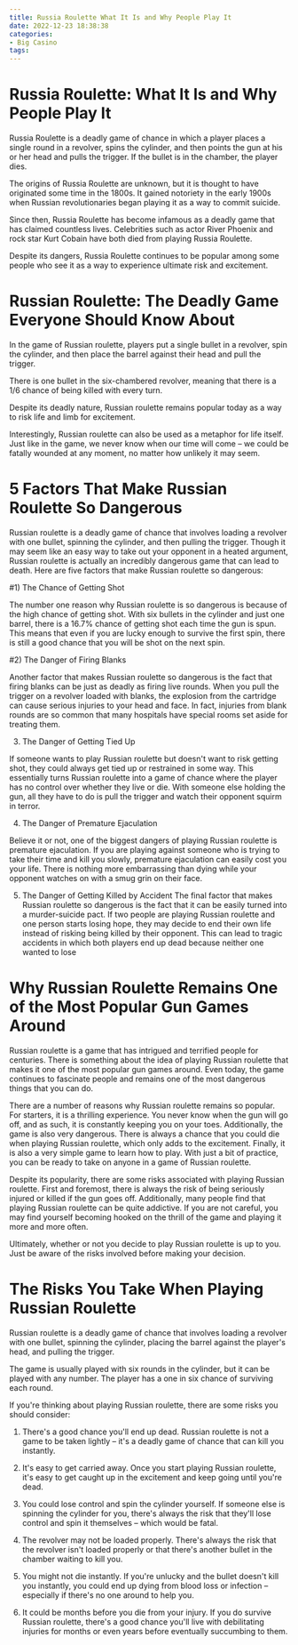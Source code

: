 ```yaml
---
title: Russia Roulette What It Is and Why People Play It
date: 2022-12-23 18:38:38
categories:
- Big Casino
tags:
---
```



#  Russia Roulette: What It Is and Why People Play It

Russia Roulette is a deadly game of chance in which a player places a single round in a revolver, spins the cylinder, and then points the gun at his or her head and pulls the trigger. If the bullet is in the chamber, the player dies.

The origins of Russia Roulette are unknown, but it is thought to have originated some time in the 1800s. It gained notoriety in the early 1900s when Russian revolutionaries began playing it as a way to commit suicide.

Since then, Russia Roulette has become infamous as a deadly game that has claimed countless lives. Celebrities such as actor River Phoenix and rock star Kurt Cobain have both died from playing Russia Roulette.

Despite its dangers, Russia Roulette continues to be popular among some people who see it as a way to experience ultimate risk and excitement.

#  Russian Roulette: The Deadly Game Everyone Should Know About



In the game of Russian roulette, players put a single bullet in a revolver, spin the cylinder, and then place the barrel against their head and pull the trigger. 

There is one bullet in the six-chambered revolver, meaning that there is a 1/6 chance of being killed with every turn. 

Despite its deadly nature, Russian roulette remains popular today as a way to risk life and limb for excitement. 

Interestingly, Russian roulette can also be used as a metaphor for life itself. Just like in the game, we never know when our time will come – we could be fatally wounded at any moment, no matter how unlikely it may seem.

#  5 Factors That Make Russian Roulette So Dangerous

Russian roulette is a deadly game of chance that involves loading a revolver with one bullet, spinning the cylinder, and then pulling the trigger. Though it may seem like an easy way to take out your opponent in a heated argument, Russian roulette is actually an incredibly dangerous game that can lead to death. Here are five factors that make Russian roulette so dangerous:



#1) The Chance of Getting Shot

The number one reason why Russian roulette is so dangerous is because of the high chance of getting shot. With six bullets in the cylinder and just one barrel, there is a 16.7% chance of getting shot each time the gun is spun. This means that even if you are lucky enough to survive the first spin, there is still a good chance that you will be shot on the next spin.


#2) The Danger of Firing Blanks

Another factor that makes Russian roulette so dangerous is the fact that firing blanks can be just as deadly as firing live rounds. When you pull the trigger on a revolver loaded with blanks, the explosion from the cartridge can cause serious injuries to your head and face. In fact, injuries from blank rounds are so common that many hospitals have special rooms set aside for treating them.




3) The Danger of Getting Tied Up

If someone wants to play Russian roulette but doesn't want to risk getting shot, they could always get tied up or restrained in some way. This essentially turns Russian roulette into a game of chance where the player has no control over whether they live or die. With someone else holding the gun, all they have to do is pull the trigger and watch their opponent squirm in terror.


4) The Danger of Premature Ejaculation

Believe it or not, one of the biggest dangers of playing Russian roulette is premature ejaculation. If you are playing against someone who is trying to take their time and kill you slowly, premature ejaculation can easily cost you your life. There is nothing more embarrassing than dying while your opponent watches on with a smug grin on their face.

  5) The Danger of Getting Killed by Accident
The final factor that makes Russian roulette so dangerous is the fact that it can be easily turned into a murder-suicide pact. If two people are playing Russian roulette and one person starts losing hope, they may decide to end their own life instead of risking being killed by their opponent. This can lead to tragic accidents in which both players end up dead because neither one wanted to lose

#  Why Russian Roulette Remains One of the Most Popular Gun Games Around 

Russian roulette is a game that has intrigued and terrified people for centuries. There is something about the idea of playing Russian roulette that makes it one of the most popular gun games around. Even today, the game continues to fascinate people and remains one of the most dangerous things that you can do.

There are a number of reasons why Russian roulette remains so popular. For starters, it is a thrilling experience. You never know when the gun will go off, and as such, it is constantly keeping you on your toes. Additionally, the game is also very dangerous. There is always a chance that you could die when playing Russian roulette, which only adds to the excitement. Finally, it is also a very simple game to learn how to play. With just a bit of practice, you can be ready to take on anyone in a game of Russian roulette.

Despite its popularity, there are some risks associated with playing Russian roulette. First and foremost, there is always the risk of being seriously injured or killed if the gun goes off. Additionally, many people find that playing Russian roulette can be quite addictive. If you are not careful, you may find yourself becoming hooked on the thrill of the game and playing it more and more often.

Ultimately, whether or not you decide to play Russian roulette is up to you. Just be aware of the risks involved before making your decision.

#  The Risks You Take When Playing Russian Roulette

Russian roulette is a deadly game of chance that involves loading a revolver with one bullet, spinning the cylinder, placing the barrel against the player's head, and pulling the trigger. 

The game is usually played with six rounds in the cylinder, but it can be played with any number. The player has a one in six chance of surviving each round. 

If you're thinking about playing Russian roulette, there are some risks you should consider:

1. There's a good chance you'll end up dead. Russian roulette is not a game to be taken lightly – it's a deadly game of chance that can kill you instantly. 

2. It's easy to get carried away. Once you start playing Russian roulette, it's easy to get caught up in the excitement and keep going until you're dead. 

3. You could lose control and spin the cylinder yourself. If someone else is spinning the cylinder for you, there's always the risk that they'll lose control and spin it themselves – which would be fatal. 

4. The revolver may not be loaded properly. There's always the risk that the revolver isn't loaded properly or that there's another bullet in the chamber waiting to kill you. 

5. You might not die instantly. If you're unlucky and the bullet doesn't kill you instantly, you could end up dying from blood loss or infection – especially if there's no one around to help you. 

6. It could be months before you die from your injury. If you do survive Russian roulette, there's a good chance you'll live with debilitating injuries for months or even years before eventually succumbing to them.
